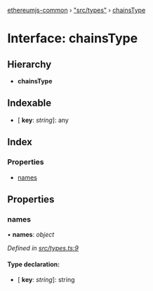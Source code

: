 [ethereumjs-common](../README.md) › ["src/types"](../modules/_src_types_.md) › [chainsType](_src_types_.chainstype.md)

# Interface: chainsType

## Hierarchy

* **chainsType**

## Indexable

* \[ **key**: *string*\]: any

## Index

### Properties

* [names](_src_types_.chainstype.md#names)

## Properties

###  names

• **names**: *object*

*Defined in [src/types.ts:9](https://github.com/ethereumjs/ethereumjs-vm/blob/master/packages/common/src/types.ts#L9)*

#### Type declaration:

* \[ **key**: *string*\]: string
